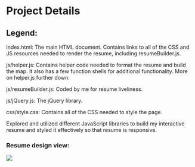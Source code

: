 # Project Details
## Legend:

index.html: The main HTML document. Contains links to all of the CSS and JS resources needed to render the resume, including resumeBuilder.js.

js/helper.js: Contains helper code needed to format the resume and build the map. It also has a few function shells for additional functionality. More on helper.js further down.

js/resumeBuilder.js: Coded by me for resume liveliness.

js/jQuery.js: The jQuery library.

css/style.css: Contains all of the CSS needed to style the page.

Explored and utilized different JavaScript libraries to build my interactive resume and styled it effectively so that resume is responsive.

### Resume design view:

![](http://i.imgur.com/pWU1Xbl.png)

